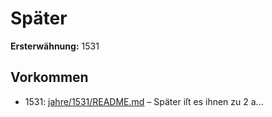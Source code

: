 # Später

**Ersterwähnung:** 1531

## Vorkommen
- 1531: [jahre/1531/README.md](../jahre/1531/README.md) – Später iſt es ihnen zu 2 a...
